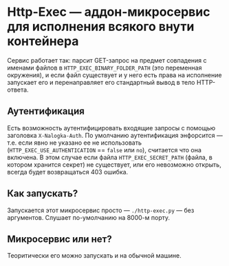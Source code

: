 # Http-Exec — аддон-микросервис для исполнения всякого внути контейнера #

Сервис работает так: парсит GET-запрос на предмет совпадения с именами файлов в `HTTP_EXEC_BINARY_FOLDER_PATH` (это переменная окружения), и если файл существует и у него есть права на исполнение запускает его и перенаправляет его стандартный вывод в тело HTTP-ответа.

## Аутентификация ##

Есть возможность аутентифицировать входящие запросы с помощью заголовка `X-Nalogka-Auth`.
По умолчанию аутентификация энфорсится — т.е. если явно не указано ее не использовать (`HTTP_EXEC_USE_AUTHENTICATION` == `false` или `no`), считается что она включена.
В этом случае если файла `HTTP_EXEC_SECRET_PATH` (файла, в котором хранится секрет) не существует, или его невозможно открыть, всегда будет возвращаться 403 ошибка.

## Как запускать? ##

Запускается этот микросервис просто — `./http-exec.py` — без аргументов. Слушает по-умолчанию на 8000-м порту.

## Микросервис или нет? ##

Теоритически его можно запускать и на обычной машине.